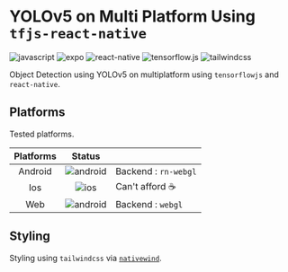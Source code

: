 # YOLOv5 on Multi Platform Using `tfjs-react-native`

![javascript](https://img.shields.io/badge/Javascript-white?logo=javascript)
![expo](https://img.shields.io/badge/Expo-white?logo=expo&logoColor=black)
![react-native](https://img.shields.io/badge/React_Native-white?logo=react)
![tensorflow.js](https://img.shields.io/badge/Tensorflow.js-white?logo=tensorflow)
![tailwindcss](https://img.shields.io/badge/tailwindcss-white?logo=tailwindcss)

Object Detection using YOLOv5 on multiplatform using `tensorflowjs` and `react-native`.

## Platforms

Tested platforms.

| Platforms |                                       Status                                       |                      |
| :-------: | :--------------------------------------------------------------------------------: | :------------------- |
|  Android  | ![android](https://img.shields.io/badge/Passed-green?logo=android&logoColor=white) | Backend : `rn-webgl` |
|    Ios    |             ![ios](https://img.shields.io/badge/Unknown-red?logo=ios)              | Can't afford ☕      |
|    Web    |          ![android](https://img.shields.io/badge/Passed-blue?logo=react)           | Backend : `webgl`    |

## Styling

Styling using `tailwindcss` via [`nativewind`](https://www.nativewind.dev/).
